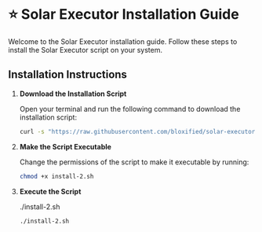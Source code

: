 # ⭐ Solar Executor Installation Guide

Welcome to the Solar Executor installation guide. Follow these steps to install the Solar Executor script on your system.

## Installation Instructions

1. **Download the Installation Script**

   Open your terminal and run the following command to download the installation script:

   ```bash
   curl -s "https://raw.githubusercontent.com/bloxified/solar-executor/main/install-2.sh" -o "install-2.sh"

2. **Make the Script Executable**

   Change the permissions of the script to make it executable by running:

   ```bash 
   chmod +x install-2.sh

3. **Execute the Script**

   ./install-2.sh

   ```bash 
   ./install-2.sh


